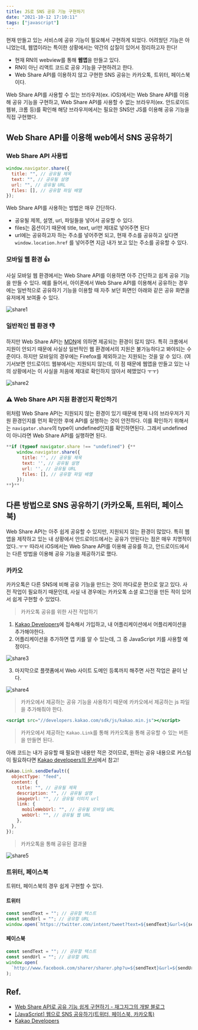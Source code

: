 ```yaml
---
title: JS로 SNS 공유 기능 구현하기
date: "2021-10-12 17:10:11"
tags: ["javascript"]
---
```


현재 만들고 있는 서비스에 공유 기능이 필요해서 구현하게 되었다. 어려웠던 기능은 아니었는데, 웹앱이라는 특이한 상황에서는 약간의 삽질이 있어서 정리하고자 한다!

- 현재 RN의 webview를 통해 **웹앱**을 만들고 있다.
- RN이 아닌 리액트 코드로 공유 기능을 구현하려고 한다.
- Web Share API를 이용하지 않고 구현한 SNS 공유는 카카오톡, 트위터, 페이스북 이다.

Web Share API를 사용할 수 있는 브라우저(ex. iOS)에서는 Web Share API를 이용해 공유 기능을 구현하고, Web Share API를 사용할 수 없는 브라우저(ex. 안드로이드 웹뷰, 크롬 등)를 확인해 해당 브라우저에서는 필요한 SNS만 JS를 이용해 공유 기능을 직접 구현했다.

## Web Share API를 이용해 web에서 SNS 공유하기

### Web Share API 사용법

```jsx
window.navigator.share({
  title: "", // 공유될 제목
  text: "", // 공유될 설명
  url: "", // 공유될 URL
  files: [], // 공유할 파일 배열
});
```

Web Share API를 사용하는 방법은 매우 간단하다.

- 공유될 제목, 설명, url, 파일들을 넣어서 공유할 수 있다.
- files는 옵션이기 때문에 title, text, url만 제대로 넣어주면 된다
- url에는 공유하고자 하는 주소를 넣어주면 되고, 현재 주소를 공유하고 싶다면 `window.location.href` 를 넣어주면 지금 내가 보고 있는 주소를 공유할 수 있다.

### 모바일 웹 환경 👍

사실 모바일 웹 환경에서는 Web Share API를 이용하면 아주 간단하고 쉽게 공유 기능을 만들 수 있다. 예를 들어서, 아이폰에서 Web Share API를 이용해서 공유하는 경우에는 일반적으로 공유하기 기능을 이용할 때 자주 보던 화면인 아래와 같은 공유 화면을 유저에게 보여줄 수 있다.

![share1](./1.png)

### 일반적인 웹 환경 👎

하지만 Web Share API는 [MDN](https://developer.mozilla.org/ko/docs/Web/API/Navigator/share)에 의하면 제공되는 환경이 많지 않다. 특히 크롬에서 지원이 안되기 때문에 사실상 일반적인 웹 환경에서의 지원은 불가능하다고 봐야되는 수준이다. 하지만 모바일의 경우에는 Firefox를 제외하고는 지원되는 것을 알 수 있다. (여기서보면 안드로이드 웹뷰에서는 지원되지 않는데, 이 점 때문에 웹앱을 만들고 있는 나의 상황에서는 이 사실을 처음에 제대로 확인하지 않아서 헤맸었다 ㅜㅜ)

![share2](./2.png)

### ⚠️ Web Share API 지원 환경인지 확인하기

위처럼 Web Share API는 지원되지 않는 환경이 있기 때문에 현재 나의 브라우저가 지원 환경인지를 먼저 확인한 후에 API를 실행하는 것이 안전하다. 이를 확인하기 위해서는 `navigator.share`의 type이 undefined인지를 확인하면된다. 그래서 undefined이 아니라면 Web Share API를 실행하면 된다.

```jsx
**if (typeof navigator.share !== "undefined") {**
	window.navigator.share({
	  title: '', // 공유될 제목
	  text: '', // 공유될 설명
	  url: '', // 공유될 URL
	  files: [], // 공유할 파일 배열
	});
**}**
```

## 다른 방법으로 SNS 공유하기 (카카오톡, 트위터, 페이스북)

Web Share API는 아주 쉽게 공유할 수 있지만, 지원되지 않는 환경이 많았다. 특히 웹앱을 제작하고 있는 내 상황에서 안드로이드에서는 공유가 안된다는 점은 매우 치명적이었다..ㅜㅜ 따라서 iOS에서는 Web Share API를 이용해 공유를 하고, 안드로이드에서는 다른 방법을 이용해 공유 기능을 제공하기로 했다.

### 카카오

카카오톡은 다른 SNS에 비해 공유 기능을 만드는 것이 까다로운 편으로 알고 있다. 사전 작업이 필요하기 때문인데, 사실 내 경우에는 카카오톡 소셜 로그인을 만든 적이 있어서 쉽게 구현할 수 있었다.

> 카카오톡 공유를 위한 사전 작업하기

1. [Kakao Developers](https://developers.kakao.com/)에 접속해서 가입하고, 내 어플리케이션에서 어플리케이션을 추가해야한다.
2. 어플리케이션을 추가하면 앱 키를 알 수 있는데, 그 중 JavaScript 키를 사용할 예정이다.

![share3](./3.png)

3. 마지막으로 플랫폼에서 Web 사이트 도메인 등록까지 해주면 사전 작업은 끝이 난다.

![share4](./4.png)

> 카카오에서 제공하는 공유 기능을 사용하기 때문에 카카오에서 제공하는 js 파일을 추가해줘야 한다.

```jsx
<script src="//developers.kakao.com/sdk/js/kakao.min.js"></script>
```

> 카카오에서 제공하는 `Kakao.Link`를 통해 카카오톡을 통해 공유할 수 있는 버튼을 만들면 된다.

아래 코드는 내가 공유할 때 필요한 내용만 적은 것이므로, 원하는 공유 내용으로 커스텀이 필요하다면 [Kakao developers의 문서](https://developers.kakao.com/docs/latest/ko/message/js-link)에서 참고!

```jsx
Kakao.Link.sendDefault({
  objectType: "feed",
  content: {
    title: "", // 공유될 제목
    description: "", // 공유될 설명
    imageUrl: "", // 공유될 이미지 url
    link: {
      mobileWebUrl: "", // 공유될 모바일 URL
      webUrl: "", // 공유될 웹 URL
    },
  },
});
```

> 카카오톡을 통해 공유된 결과물

![share5](./5.png)

### 트위터, 페이스북

트위터, 페이스북의 경우 쉽게 구현할 수 있다.

#### 트위터

```jsx
const sendText = ""; // 공유할 텍스트
const sendUrl = ""; // 공유할 URL
window.open(`https://twitter.com/intent/tweet?text=${sendText}&url=${sendUrl}`);
```

#### 페이스북

```jsx
const sendText = ""; // 공유할 텍스트
const sendUrl = ""; // 공유할 URL
window.open(
  `http://www.facebook.com/sharer/sharer.php?u=${sendText}&url=${sendUrl}`
);
```

## Ref.

- [Web Share API로 공유 기능 쉽게 구현하기 - 재그지그의 개발 블로그](https://wormwlrm.github.io/2020/05/09/Web-Share-API.html)
- [[JavaScript] 웹으로 SNS 공유하기(트위터, 페이스북, 카카오톡)](https://devpad.tistory.com/53)
- [Kakao Developers](https://developers.kakao.com/docs/latest/ko/message/js-link)
